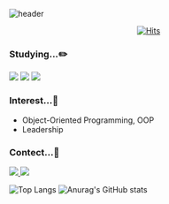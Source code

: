 ![header](https://capsule-render.vercel.app/api?type=transparent&text=welcome!&color=black)


<div align=center>
 
[![Hits](https://hits.seeyoufarm.com/api/count/incr/badge.svg?url=https%3A%2F%2Fgithub.com%2Fcllapsh&count_bg=%23000000&title_bg=%23000000&icon=github.svg&icon_color=%23FFFFFF&title=hits%21&edge_flat=false)](https://hits.seeyoufarm.com)

</div>


<h3>
 Studying...✏️          
</h3>



<img src="https://img.shields.io/badge/C-skyblue?style=flat&logo=C&logoColor=A8B9CC"/> <img src="https://img.shields.io/badge/c++-blue?style=flat&logo=cplusplus&logoColor=00599C"/> <img src="https://img.shields.io/badge/python-white?style=flat&logo=python&logoColor=3776AB"/>


<h3>
 Interest...💖
</h3>

- Object-Oriented Programming, OOP
- Leadership


<h3>
 Contect...💌
</h3>

<a href="mailto:suhyeonpark111@gmail.com" target="_blank">
<img src="https://img.shields.io/badge/Gmail-EA4335.svg?style=flat-square&logo=Gmail&logoColor=white"/>
</a>

<a href="https://www.instagram.com/_suhyeon._/profilecard/?igsh=MThwZms4dmRqZThrZg==" target="_blank">
<img src="https://img.shields.io/badge/instagram-E4405F.svg?style=flat-square&logo=instagram&logoColor=white"/>
</a>



![Top Langs](https://github-readme-stats.vercel.app/api/top-langs/?username=cllapsh&layout=compact) ![Anurag's GitHub stats](https://github-readme-stats.vercel.app/api?username=cllapsh&show_icons=true&theme=transparent)





